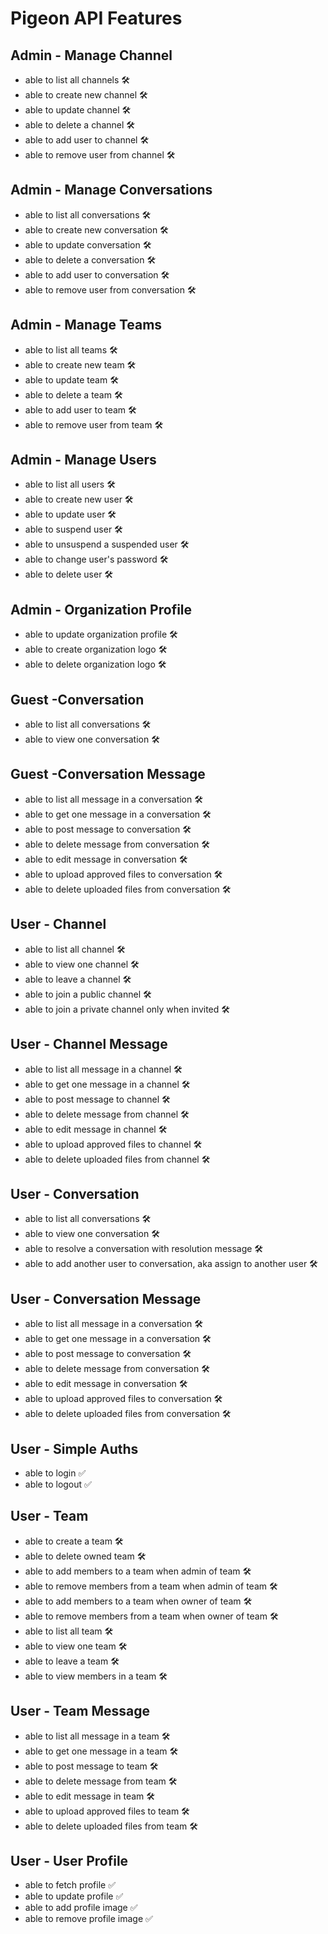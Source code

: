 # Pigeon API Features

## Admin - Manage Channel
- able to list all channels  🛠
- able to create new channel  🛠
- able to update channel  🛠
- able to delete a channel  🛠
- able to add user to channel  🛠
- able to remove user from channel  🛠

## Admin - Manage Conversations
- able to list all conversations  🛠
- able to create new conversation  🛠
- able to update conversation  🛠
- able to delete a conversation  🛠
- able to add user to conversation  🛠
- able to remove user from conversation  🛠

## Admin - Manage Teams
- able to list all teams  🛠
- able to create new team  🛠
- able to update team  🛠
- able to delete a team  🛠
- able to add user to team  🛠
- able to remove user from team  🛠

## Admin - Manage Users
- able to list all users  🛠
- able to create new user  🛠
- able to update user  🛠
- able to suspend user  🛠
- able to unsuspend a suspended user  🛠
- able to change user's password  🛠
- able to delete user  🛠

## Admin - Organization Profile
- able to update organization profile  🛠
- able to create organization logo  🛠
- able to delete organization logo  🛠

## Guest -Conversation
- able to list all conversations  🛠
- able to view one conversation  🛠

## Guest -Conversation Message
- able to list all message in a conversation  🛠
- able to get one message in a conversation  🛠
- able to post message to conversation  🛠
- able to delete message from conversation  🛠
- able to edit message in conversation  🛠
- able to upload approved files to conversation  🛠
- able to delete uploaded files from conversation  🛠

## User - Channel
- able to list all channel  🛠
- able to view one channel  🛠
- able to leave a channel  🛠
- able to join a public channel  🛠
- able to join a private channel only when invited  🛠

## User - Channel Message
- able to list all message in a channel  🛠
- able to get one message in a channel  🛠
- able to post message to channel  🛠
- able to delete message from channel  🛠
- able to edit message in channel  🛠
- able to upload approved files to channel  🛠
- able to delete uploaded files from channel  🛠

## User - Conversation
- able to list all conversations  🛠
- able to view one conversation  🛠
- able to resolve a conversation with resolution message  🛠
- able to add another user to conversation, aka assign to another user  🛠

## User - Conversation Message
- able to list all message in a conversation  🛠
- able to get one message in a conversation  🛠
- able to post message to conversation  🛠
- able to delete message from conversation  🛠
- able to edit message in conversation  🛠
- able to upload approved files to conversation  🛠
- able to delete uploaded files from conversation  🛠

## User - Simple Auths
- able to login  ✅
- able to logout  ✅

## User - Team
- able to create a team  🛠
- able to delete owned team  🛠
- able to add members to a team when admin of team  🛠
- able to remove members from a team when admin of team  🛠
- able to add members to a team when owner of team  🛠
- able to remove members from a team when owner of team  🛠
- able to list all team  🛠
- able to view one team  🛠
- able to leave a team  🛠
- able to view members in a team  🛠

## User - Team Message
- able to list all message in a team  🛠
- able to get one message in a team  🛠
- able to post message to team  🛠
- able to delete message from team  🛠
- able to edit message in team  🛠
- able to upload approved files to team  🛠
- able to delete uploaded files from team  🛠

## User - User Profile
- able to fetch profile  ✅
- able to update profile  ✅
- able to add profile image  ✅
- able to remove profile image  ✅
